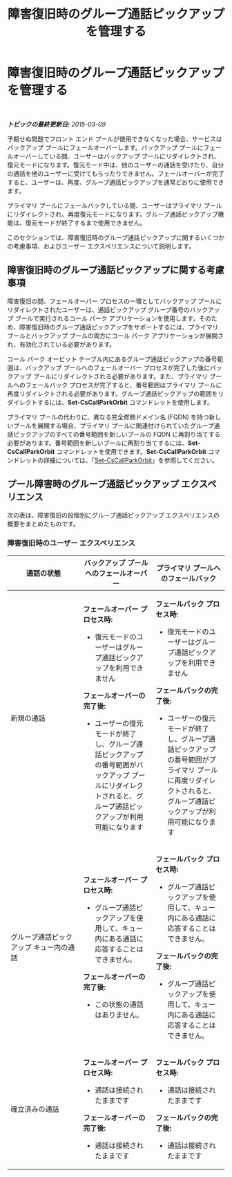 ﻿---
title: 障害復旧時のグループ通話ピックアップを管理する
TOCTitle: 障害復旧時のグループ通話ピックアップを管理する
ms:assetid: 2d32f19f-c649-4a72-a4fb-edd338e3a7cc
ms:mtpsurl: https://technet.microsoft.com/ja-jp/library/JJ945618(v=OCS.15)
ms:contentKeyID: 52056564
ms.date: 05/19/2016
mtps_version: v=OCS.15
ms.translationtype: HT
---

# 障害復旧時のグループ通話ピックアップを管理する

 

_**トピックの最終更新日:** 2015-03-09_

予期せぬ問題でフロント エンド プールが使用できなくなった場合、サービスはバックアップ プールにフェールオーバーします。バックアップ プールにフェールオーバーしている間、ユーザーはバックアップ プールにリダイレクトされ、復元モードになります。復元モード中は、他のユーザーの通話を受けたり、自分の通話を他のユーザーに受けてもらったりできません。フェールオーバーが完了すると、ユーザーは、再度、グループ通話ピックアップを通常どおりに使用できます。

プライマリ プールにフェールバックしている間、ユーザーはプライマリ プールにリダイレクトされ、再度復元モードになります。グループ通話ピックアップ機能は、復元モードが終了するまで使用できません。

このセクションでは、障害復旧時のグループ通話ピックアップに関するいくつかの考慮事項、およびユーザー エクスペリエンスについて説明します。

## 障害復旧時のグループ通話ピックアップに関する考慮事項

障害復旧の間、フェールオーバー プロセスの一環としてバックアップ プールにリダイレクトされたユーザーは、通話ピックアップ グループ番号のバックアップ プールで実行されるコール パーク アプリケーションを使用します。そのため、障害復旧時のグループ通話ピックアップをサポートするには、プライマリ プールとバックアップ プールの両方にコール パーク アプリケーションが展開され、有効化されている必要があります。

コール パーク オービット テーブル内にあるグループ通話ピックアップの番号範囲は、バックアップ プールへのフェールオーバー プロセスが完了した後にバックアップ プールにリダイレクトされる必要があります。また、プライマリ プールへのフェールバック プロセスが完了すると、番号範囲はプライマリ プールに再度リダイレクトされる必要があります。グループ通話ピックアップの範囲をリダイレクトするには、**Set-CsCallParkOrbit** コマンドレットを使用します。

プライマリ プールの代わりに、異なる完全修飾ドメイン名 (FQDN) を持つ新しいプールを展開する場合、プライマリ プールに関連付けられていたグループ通話ピックアップのすべての番号範囲を新しいプールの FQDN に再割り当てする必要があります。番号範囲を新しいプールに再割り当てするには、**Set-CsCallParkOrbit** コマンドレットを使用できます。**Set-CsCallParkOrbit** コマンドレットの詳細については、「[Set-CsCallParkOrbit](set-cscallparkorbit.md)」を参照してください。

## プール障害時のグループ通話ピックアップ エクスペリエンス

次の表は、障害復旧の段階別にグループ通話ピックアップ エクスペリエンスの概要をまとめたものです。

### 障害復旧時のユーザー エクスペリエンス

<table>
<colgroup>
<col style="width: 33%" />
<col style="width: 33%" />
<col style="width: 33%" />
</colgroup>
<thead>
<tr class="header">
<th>通話の状態</th>
<th>バックアップ プールへのフェールオーバー</th>
<th>プライマリ プールへのフェールバック</th>
</tr>
</thead>
<tbody>
<tr class="odd">
<td><p>新規の通話</p></td>
<td><p><strong>フェールオーバー プロセス時:</strong></p>
<ul>
<li><p>復元モードのユーザーはグループ通話ピックアップを利用できません</p></li>
</ul>
<p><strong>フェールオーバーの完了後:</strong></p>
<ul>
<li><p>ユーザーの復元モードが終了し、グループ通話ピックアップの番号範囲がバックアップ プールにリダイレクトされると、グループ通話ピックアップが利用可能になります</p></li>
</ul></td>
<td><p><strong>フェールバック プロセス時:</strong></p>
<ul>
<li><p>復元モードのユーザーはグループ通話ピックアップを利用できません</p></li>
</ul>
<p><strong>フェールバックの完了後:</strong></p>
<ul>
<li><p>ユーザーの復元モードが終了し、グループ通話ピックアップの番号範囲がプライマリ プールに再度リダイレクトされると、グループ通話ピックアップが利用可能になります</p></li>
</ul></td>
</tr>
<tr class="even">
<td><p>グループ通話ピックアップ キュー内の通話</p></td>
<td><p><strong>フェールオーバー プロセス時:</strong></p>
<ul>
<li><p>グループ通話ピックアップを使用して、キュー内にある通話に応答することはできません。</p></li>
</ul>
<p><strong>フェールオーバーの完了後:</strong></p>
<ul>
<li><p>この状態の通話はありません。</p></li>
</ul></td>
<td><p><strong>フェールバック プロセス時:</strong></p>
<ul>
<li><p>グループ通話ピックアップを使用して、キュー内にある通話に応答することはできません。</p></li>
</ul>
<p><strong>フェールバックの完了後:</strong></p>
<ul>
<li><p>グループ通話ピックアップを使用して、キュー内にある通話に応答することはできません。</p></li>
</ul></td>
</tr>
<tr class="odd">
<td><p>確立済みの通話</p></td>
<td><p><strong>フェールオーバー プロセス時:</strong></p>
<ul>
<li><p>通話は接続されたままです</p></li>
</ul>
<p><strong>フェールオーバーの完了後:</strong></p>
<ul>
<li><p>通話は接続されたままです</p></li>
</ul></td>
<td><p><strong>フェールバック プロセス時:</strong></p>
<ul>
<li><p>通話は接続されたままです</p></li>
</ul>
<p><strong>フェールバックの完了後:</strong></p>
<ul>
<li><p>通話は接続されたままです</p></li>
</ul></td>
</tr>
</tbody>
</table>

